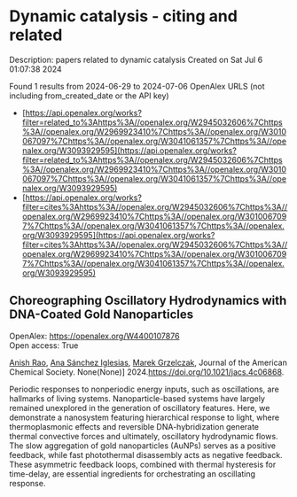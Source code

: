 # Dynamic catalysis - citing and related
Description: papers related to dynamic catalysis
Created on Sat Jul  6 01:07:38 2024

Found 1 results from 2024-06-29 to 2024-07-06
OpenAlex URLS (not including from_created_date or the API key)
- [https://api.openalex.org/works?filter=related_to%3Ahttps%3A//openalex.org/W2945032606%7Chttps%3A//openalex.org/W2969923410%7Chttps%3A//openalex.org/W3010067097%7Chttps%3A//openalex.org/W3041061357%7Chttps%3A//openalex.org/W3093929595](https://api.openalex.org/works?filter=related_to%3Ahttps%3A//openalex.org/W2945032606%7Chttps%3A//openalex.org/W2969923410%7Chttps%3A//openalex.org/W3010067097%7Chttps%3A//openalex.org/W3041061357%7Chttps%3A//openalex.org/W3093929595)
- [https://api.openalex.org/works?filter=cites%3Ahttps%3A//openalex.org/W2945032606%7Chttps%3A//openalex.org/W2969923410%7Chttps%3A//openalex.org/W3010067097%7Chttps%3A//openalex.org/W3041061357%7Chttps%3A//openalex.org/W3093929595](https://api.openalex.org/works?filter=cites%3Ahttps%3A//openalex.org/W2945032606%7Chttps%3A//openalex.org/W2969923410%7Chttps%3A//openalex.org/W3010067097%7Chttps%3A//openalex.org/W3041061357%7Chttps%3A//openalex.org/W3093929595)

## Choreographing Oscillatory Hydrodynamics with DNA-Coated Gold Nanoparticles   

OpenAlex: https://openalex.org/W4400107876    
Open access: True
    
[Anish Rao](https://openalex.org/A5047482539), [Ana Sánchez Iglesias](https://openalex.org/A5005106523), [Marek Grzelczak](https://openalex.org/A5006877674), Journal of the American Chemical Society. None(None)] 2024.https://doi.org/10.1021/jacs.4c06868.
    
Periodic responses to nonperiodic energy inputs, such as oscillations, are hallmarks of living systems. Nanoparticle-based systems have largely remained unexplored in the generation of oscillatory features. Here, we demonstrate a nanosystem featuring hierarchical response to light, where thermoplasmonic effects and reversible DNA-hybridization generate thermal convective forces and ultimately, oscillatory hydrodynamic flows. The slow aggregation of gold nanoparticles (AuNPs) serves as a positive feedback, while fast photothermal disassembly acts as negative feedback. These asymmetric feedback loops, combined with thermal hysteresis for time-delay, are essential ingredients for orchestrating an oscillating response.    

    
